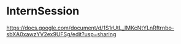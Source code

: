 # InternSession

https://docs.google.com/document/d/1S1rUtL_IMKcNtYLnRftrnbo-sbXA0xawzYV2ex9UFSg/edit?usp=sharing
